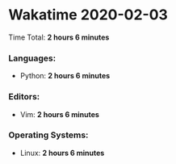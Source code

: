 # Wakatime 2020-02-03

Time Total: **2 hours 6 minutes**

### Languages:
- Python: **2 hours 6 minutes** 

### Editors:
- Vim: **2 hours 6 minutes** 

### Operating Systems:
- Linux: **2 hours 6 minutes** 

